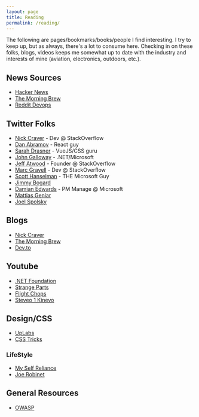 ```yaml
---
layout: page
title: Reading
permalink: /reading/
---
```


The following are pages/bookmarks/books/people I find interesting. I try to keep up, but as always, there's a lot to consume here. Checking in on these folks, blogs, videos keeps me somewhat up to date with the industry and interests of mine (aviation, electronics, outdoors, etc.).

## News Sources

- [Hacker News](http://news.ycombinator.com/)
- [The Morning Brew](http://blog.cwa.me.uk/)
- [Reddit Devops](https://www.reddit.com/r/devops/)

## Twitter Folks

- [Nick Craver](https://twitter.com/Nick_Craver) - Dev @ StackOverflow
- [Dan Abramov](https://twitter.com/dan_abramov) - React guy
- [Sarah Drasner](https://twitter.com/sarah_edo) - VueJS/CSS guru
- [John Galloway](https://twitter.com/jongalloway) - .NET/Microsoft
- [Jeff Atwood](https://twitter.com/codinghorror) - Founder @ StackOverflow
- [Marc Gravell](https://twitter.com/marcgravell) - Dev @ StackOverflow
- [Scott Hanselman](https://twitter.com/shanselman) - THE Microsoft Guy
- [Jimmy Bogard](https://twitter.com/jbogard) 
- [Damian Edwards](https://twitter.com/DamianEdwards) - PM Manage @ Microsoft
- [Mattias Geniar](https://twitter.com/mattiasgeniar)
- [Joel Spolsky](https://twitter.com/spolsky)

## Blogs

- [Nick Craver](https://nickcraver.com/blog/)
- [The Morning Brew](http://blog.cwa.me.uk/)
- [Dev.to](https://dev.to/)

## Youtube

- [.NET Foundation](https://www.youtube.com/channel/UCiaZbznpWV1o-KLxj8zqR6A)
- [Strange Parts](https://www.youtube.com/channel/UCO8DQrSp5yEP937qNqTooOw)
- [Flight Chops](https://www.youtube.com/channel/UCPOMdL9KIwcFMG9Bxppk4Mw)
- [Steveo 1 Kinevo](https://www.youtube.com/c/steveo1kinevo)

## Design/CSS

- [UpLabs](https://www.uplabs.com/)
- [CSS Tricks](https://css-tricks.com/)

### LifeStyle

- [My Self Reliance](https://www.youtube.com/channel/UCIMXKin1fXXCeq2UJePJEog)
- [Joe Robinet](https://www.youtube.com/channel/UCts-8ZqS339n-9nxy3DN8Cg)

## General Resources

- [OWASP](https://www.owasp.org/index.php/Main_Page)
